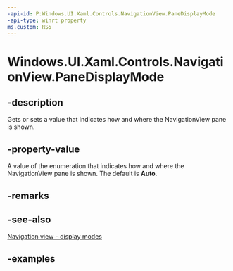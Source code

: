 ```yaml
---
-api-id: P:Windows.UI.Xaml.Controls.NavigationView.PaneDisplayMode
-api-type: winrt property
ms.custom: RS5
---
```


<!-- Property syntax.
public NavigationViewPaneDisplayMode PaneDisplayMode { get;  set; }
-->

# Windows.UI.Xaml.Controls.NavigationView.PaneDisplayMode

## -description

Gets or sets a value that indicates how and where the NavigationView pane is shown.

## -property-value

A value of the enumeration that indicates how and where the NavigationView pane is shown. The default is **Auto**.

## -remarks

## -see-also

[Navigation view - display modes](/windows/uwp/design/controls-and-patterns/navigationview#display-modes)

## -examples

